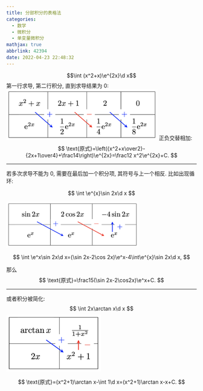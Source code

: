 ```yaml
---
title: 分部积分的表格法
categories:
  - 数学
  - 微积分
  - 单变量微积分
mathjax: true
abbrlink: 42394
date: 2022-04-23 22:48:32
---
```

$$\int (x^2+x)\e^{2x}\d x$$
第一行求导, 第二行积分, 直到求导结果为 0:
<img src="/file/xex.png" width="400"/>
正负交替相加:
$$
\text{原式}=\left({x^2+x\over2}-{2x+1\over4}+\frac14\right)\e^{2x}=\frac12 x^2\e^{2x}+C.
$$
<!--more-->

---

若多次求导不能为 0, 需要在最后加一个积分项, 其符号与上一个相反. 比如出现循环:

$$
\int \e^{x}\sin 2x\d x
$$

<img src="/file/sine.png" width="350">

$$
\int \e^x\sin 2x\d x=(\sin 2x-2\cos 2x)\e^x-4\int\e^{x}\sin 2x\d x,
$$

那么
$$
\text{原式}=\frac15(\sin 2x-2\cos2x)\e^x+C.
$$

---

或者积分被简化:
$$
\int 2x\arctan x\d x
$$
<img src="/file/xarctanx.png" width="250">

$$
\text{原式}=(x^2+1)\arctan x-\int 1\d x=(x^2+1)\arctan x-x+C.
$$